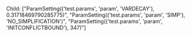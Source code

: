 Child: ["ParamSetting(('test.params', 'param', 'VARDECAY'), 0.31718469790285775)", "ParamSetting(('test.params', 'param', 'SIMP'), 'NO_SIMPLIFICATION')", "ParamSetting(('test.params', 'param', 'INITCONFLICTBOUND'), 347)"]